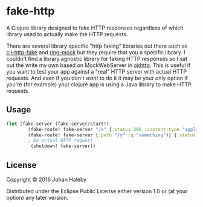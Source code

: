 # fake-http

A Clojure library designed to fake HTTP responses regardless of which library used to actually make the HTTP requests.
  
There are several library specific "http faking" libraries out there such as [clj-http-fake](https://github.com/myfreeweb/clj-http-fake) and 
[ring-mock](https://github.com/ring-clojure/ring-mock) but they require that you a specific library. I couldn't find a library agnostic library for 
faking HTTP responses so I sat out the write my own based on MockWebServer in [okhttp](http://square.github.io/okhttp/). This is useful
if you want to test your app against a "real" HTTP server with actual HTTP requests. And even if you don't _want_ to do it it may be your only
option if you're (for example) your clojure app is using a Java library to make HTTP requests.

## Usage

```clojure
(let [fake-server (fake-server/start!)
        (fake-route! fake-server "/x" {:status 200 :content-type "application/json" :body (slurp (io/resource "my.json"))})
        (fake-route! fake-server {:path "/y" :q "something")} {:status 200 :content-type "application/json" :body (slurp (io/resource "my2.json"))})]
        ; Do actual HTTP request
         (shutdown! fake-server))
```


## License

Copyright © 2016 Johan Haleby

Distributed under the Eclipse Public License either version 1.0 or (at
your option) any later version.
